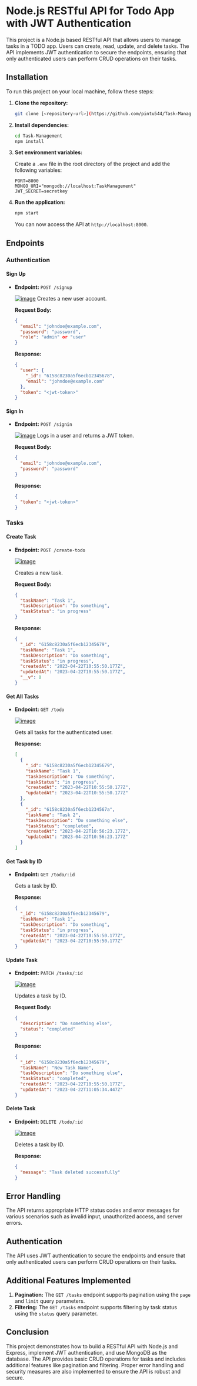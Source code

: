 ﻿
# Node.js RESTful API for Todo App with JWT Authentication

This project is a Node.js based RESTful API that allows users to manage tasks in a TODO app. Users can create, read, update, and delete tasks. The API implements JWT authentication to secure the endpoints, ensuring that only authenticated users can perform CRUD operations on their tasks.

## Installation

To run this project on your local machine, follow these steps:

1. **Clone the repository:**

   ```bash
   git clone [<repository-url>](https://github.com/pintu544/Task-Management)
   ```

2. **Install dependencies:**

   ```bash
   cd Task-Management
   npm install
   ```

3. **Set environment variables:**

   Create a `.env` file in the root directory of the project and add the following variables:

   ```plaintext
   PORT=8000
   MONGO_URI="mongodb://localhost:TaskManagement"
   JWT_SECRET=secretkey
   ```

4. **Run the application:**

   ```bash
   npm start
   ```

   You can now access the API at `http://localhost:8000`.

## Endpoints

### Authentication

#### Sign Up

- **Endpoint:** `POST /signup`

  [![image](https://www.linkpicture.com/q/Sign-Up.png)](https://www.linkpicture.com/view.php?img=LPic651a94006ccf51863587255)
  Creates a new user account.

  **Request Body:**

  ```json
  {
    "email": "johndoe@example.com",
    "password": "password",
    "role": "admin" or "user"
  }
  ```

  **Response:**

  ```json
  {
    "user": {
      "_id": "6158c8230a5f6ecb12345678",
      "email": "johndoe@example.com"
    },
    "token": "<jwt-token>"
  }
  ```

#### Sign In

- **Endpoint:** `POST /signin`

  [![image](https://www.linkpicture.com/q/Sign-In_1.png)](https://www.linkpicture.com/view.php?img=LPic651a94006ccf51863587255)
  Logs in a user and returns a JWT token.

  **Request Body:**

  ```json
  {
    "email": "johndoe@example.com",
    "password": "password"
  }
  ```

  **Response:**

  ```json
  {
    "token": "<jwt-token>"
  }
  ```

### Tasks

#### Create Task

- **Endpoint:** `POST /create-todo`

  [![image](https://www.linkpicture.com/q/sCreate-Task.png)](https://www.linkpicture.com/view.php?img=LPic651a94006ccf51863587255)

  Creates a new task.

  **Request Body:**

  ```json
  {
    "taskName": "Task 1",
    "taskDescription": "Do something",
    "taskStatus": "in progress"
  }
  ```

  **Response:**

  ```json
  {
    "_id": "6158c8230a5f6ecb12345679",
    "taskName": "Task 1",
    "taskDescription": "Do something",
    "taskStatus": "in progress",
    "createdAt": "2023-04-22T10:55:50.177Z",
    "updatedAt": "2023-04-22T10:55:50.177Z",
    "__v": 0
  }
  ```

#### Get All Tasks

- **Endpoint:** `GET /todo`

  [![image](https://www.linkpicture.com/q/All-Task.png)](https://www.linkpicture.com/view.php?img=LPic651a94006ccf51863587255)

  Gets all tasks for the authenticated user.

  **Response:**

  ```json
  [
    {
      "_id": "6158c8230a5f6ecb12345679",
      "taskName": "Task 1",
      "taskDescription": "Do something",
      "taskStatus": "in progress",
      "createdAt": "2023-04-22T10:55:50.177Z",
      "updatedAt": "2023-04-22T10:55:50.177Z"
    },
    {
      "_id": "6158c8230a5f6ecb1234567a",
      "taskName": "Task 2",
      "taskDescription": "Do something else",
      "taskStatus": "completed",
      "createdAt": "2023-04-22T10:56:23.177Z",
      "updatedAt": "2023-04-22T10:56:23.177Z"
    }
  ]
  ```

#### Get Task by ID

- **Endpoint:** `GET /todo/:id`

  Gets a task by ID.

  **Response:**

  ```json
  {
    "_id": "6158c8230a5f6ecb12345679",
    "taskName": "Task 1",
    "taskDescription": "Do something",
    "taskStatus": "in progress",
    "createdAt": "2023-04-22T10:55:50.177Z",
    "updatedAt": "2023-04-22T10:55:50.177Z"
  }
  ```

#### Update Task

- **Endpoint:** `PATCH /tasks/:id`

  [![image](https://www.linkpicture.com/q/sUpdate-Task.png)](https://www.linkpicture.com/view.php?img=LPic651a94006ccf51863587255)

  Updates a task by ID.

  **Request Body:**

  ```json
  {
    "description": "Do something else",
    "status": "completed"
  }
  ```

  **Response:**

  ```json
  {
    "_id": "6158c8230a5f6ecb12345679",
    "taskName": "New Task Name",
    "taskDescription": "Do something else",
    "taskStatus": "completed",
    "createdAt": "2023-04-22T10:55:50.177Z",
    "updatedAt": "2023-04-22T11:05:34.447Z"
  }
  ```

#### Delete Task

- **Endpoint:** `DELETE /todo/:id`

  [![image](https://www.linkpicture.com/q/sDelete-Task.png)](https://www.linkpicture.com/view.php?img=LPic651a94006ccf51863587255)

  Deletes a task by ID.

  **Response:**

  ```json
  {
    "message": "Task deleted successfully"
  }
  ```

## Error Handling

The API returns appropriate HTTP status codes and error messages for various scenarios such as invalid input, unauthorized access, and server errors.

## Authentication

The API uses JWT authentication to secure the endpoints and ensure that only authenticated users can perform CRUD operations on their tasks.

## Additional Features Implemented

1. **Pagination:** The `GET /tasks` endpoint supports pagination using the `page` and `limit` query parameters.
2. **Filtering:** The `GET /tasks` endpoint supports filtering by task status using the `status` query parameter.

## Conclusion

This project demonstrates how to build a RESTful API with Node.js and Express, implement JWT authentication, and use MongoDB as the database. The API provides basic CRUD operations for tasks and includes additional features like pagination and filtering. Proper error handling and security measures are also implemented to ensure the API is robust and secure.
